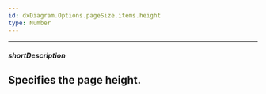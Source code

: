 ```yaml
---
id: dxDiagram.Options.pageSize.items.height
type: Number
---
```

---
##### shortDescription
Specifies the page height.
---

